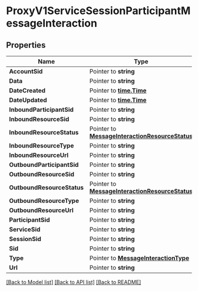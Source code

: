 # ProxyV1ServiceSessionParticipantMessageInteraction

## Properties
Name | Type | Notes
------------ | ------------- | -------------
**AccountSid** | Pointer to **string** | 
**Data** | Pointer to **string** | 
**DateCreated** | Pointer to [**time.Time**](time.Time.md) | 
**DateUpdated** | Pointer to [**time.Time**](time.Time.md) | 
**InboundParticipantSid** | Pointer to **string** | 
**InboundResourceSid** | Pointer to **string** | 
**InboundResourceStatus** | Pointer to [**MessageInteractionResourceStatus**](message_interaction_resource_status.md) | 
**InboundResourceType** | Pointer to **string** | 
**InboundResourceUrl** | Pointer to **string** | 
**OutboundParticipantSid** | Pointer to **string** | 
**OutboundResourceSid** | Pointer to **string** | 
**OutboundResourceStatus** | Pointer to [**MessageInteractionResourceStatus**](message_interaction_resource_status.md) | 
**OutboundResourceType** | Pointer to **string** | 
**OutboundResourceUrl** | Pointer to **string** | 
**ParticipantSid** | Pointer to **string** | 
**ServiceSid** | Pointer to **string** | 
**SessionSid** | Pointer to **string** | 
**Sid** | Pointer to **string** | 
**Type** | Pointer to [**MessageInteractionType**](message_interaction_type.md) | 
**Url** | Pointer to **string** | 

[[Back to Model list]](../README.md#documentation-for-models) [[Back to API list]](../README.md#documentation-for-api-endpoints) [[Back to README]](../README.md)



